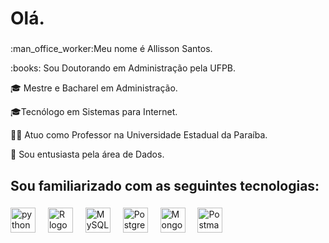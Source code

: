 <h1 align="left">Olá.</h1>

###

<p align="left">:man_office_worker:Meu nome é Allisson Santos. 
<p align="left">:books: Sou Doutorando em Administração pela UFPB. 
<p align="left">🎓 Mestre e Bacharel em Administração. 
<p align="left">🎓Tecnólogo em Sistemas para Internet. 
<p align="left">👨‍🏫 Atuo como Professor na Universidade Estadual da Paraíba. 
<p align="left">🎲 Sou entusiasta pela área de Dados.</p>
</p>
</p>
</p>

###

<h2 align="left">Sou familiarizado com as seguintes tecnologias:</h2>

###

<div align="left">
  <img src="https://cdn.jsdelivr.net/gh/devicons/devicon@latest/icons/python/python-original.svg" height="40" alt="python logo"  />
  <img width="12" />
   <img src="https://cdn.jsdelivr.net/gh/devicons/devicon@latest/icons/r/r-original.svg"  height="40" alt="R logo"  />
  <img width="12" />
  <img src="https://cdn.jsdelivr.net/gh/devicons/devicon@latest/icons/mysql/mysql-original.svg" height="40" alt="MySQL logo" />
  <img width="12" />    
  <img src="https://cdn.jsdelivr.net/gh/devicons/devicon@latest/icons/postgresql/postgresql-original.svg" height="40" alt="Postgre logo"/>
  <img width="12" />
  <img src="https://cdn.jsdelivr.net/gh/devicons/devicon@latest/icons/mongodb/mongodb-original.svg"  height="40" alt="MongoDB logo"/>
  <img width="12" />
  <img src="https://cdn.jsdelivr.net/gh/devicons/devicon@latest/icons/postman/postman-original.svg" height="40" alt="Postman logo"/>
          
          
</div>

###
